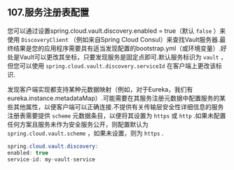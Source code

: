 ## 107.服务注册表配置

您可以通过设置spring.cloud.vault.discovery.enabled = true（默认 `false` ）来使用 `DiscoveryClient` （例如来自Spring Cloud Consul）来查找Vault服务器.最终结果是您的应用程序需要具有适当发现配置的bootstrap.yml（或环境变量）.好处是Vault可以更改其坐标，只要发现服务是固定点即可.默认服务标识为 `vault` ，但您可以使用 `spring.cloud.vault.discovery.serviceId` 在客户端上更改该标识.

发现客户端实现都支持某种元数据映射（例如，对于Eureka，我们有eureka.instance.metadataMap）.可能需要在其服务注册元数据中配置服务的某些其他属性，以便客户端可以正确连接.不提供有关传输层安全性详细信息的服务注册表需要提供 `scheme` 元数据条目，以便将其设置为 `https` 或 `http` .如果未配置任何方案且服务未作为安全服务公开，则配置默认为 `spring.cloud.vault.scheme` ，如果未设置，则为 `https` .

```java
spring.cloud.vault.discovery:
enabled: true
service-id: my-vault-service
```

